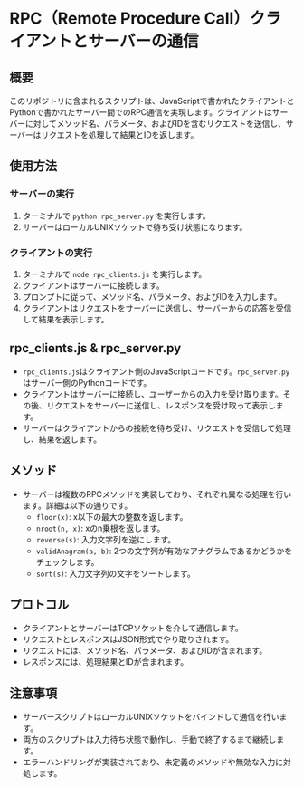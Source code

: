 # RPC（Remote Procedure Call）クライアントとサーバーの通信

## 概要
このリポジトリに含まれるスクリプトは、JavaScriptで書かれたクライアントとPythonで書かれたサーバー間でのRPC通信を実現します。クライアントはサーバーに対してメソッド名、パラメータ、およびIDを含むリクエストを送信し、サーバーはリクエストを処理して結果とIDを返します。

## 使用方法
### サーバーの実行

1. ターミナルで `python rpc_server.py` を実行します。
2. サーバーはローカルUNIXソケットで待ち受け状態になります。

### クライアントの実行
1. ターミナルで `node rpc_clients.js` を実行します。
2. クライアントはサーバーに接続します。
3. プロンプトに従って、メソッド名、パラメータ、およびIDを入力します。
4. クライアントはリクエストをサーバーに送信し、サーバーからの応答を受信して結果を表示します。

## rpc_clients.js & rpc_server.py
- `rpc_clients.js`はクライアント側のJavaScriptコードです。`rpc_server.py`はサーバー側のPythonコードです。
- クライアントはサーバーに接続し、ユーザーからの入力を受け取ります。その後、リクエストをサーバーに送信し、レスポンスを受け取って表示します。
- サーバーはクライアントからの接続を待ち受け、リクエストを受信して処理し、結果を返します。

## メソッド
- サーバーは複数のRPCメソッドを実装しており、それぞれ異なる処理を行います。詳細は以下の通りです。
  - `floor(x)`: x以下の最大の整数を返します。
  - `nroot(n, x)`: xのn乗根を返します。
  - `reverse(s)`: 入力文字列を逆にします。
  - `validAnagram(a, b)`: 2つの文字列が有効なアナグラムであるかどうかをチェックします。
  - `sort(s)`: 入力文字列の文字をソートします。

## プロトコル
- クライアントとサーバーはTCPソケットを介して通信します。
- リクエストとレスポンスはJSON形式でやり取りされます。
- リクエストには、メソッド名、パラメータ、およびIDが含まれます。
- レスポンスには、処理結果とIDが含まれます。
 
## 注意事項
- サーバースクリプトはローカルUNIXソケットをバインドして通信を行います。
- 両方のスクリプトは入力待ち状態で動作し、手動で終了するまで継続します。
- エラーハンドリングが実装されており、未定義のメソッドや無効な入力に対処します。


